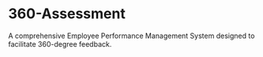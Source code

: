 # 360-Assessment
A comprehensive Employee Performance Management System designed to facilitate 360-degree feedback.
